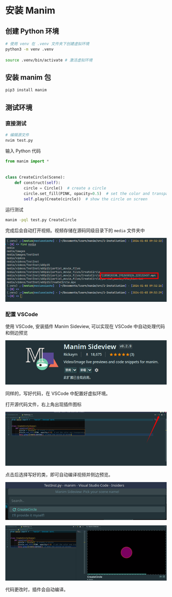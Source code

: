 # 安装 Manim

## 创建 Python 环境

```bash
# 使用 venv 在 .venv 文件夹下创建虚拟环境
python3 -m venv .venv

source .venv/bin/activate # 激活虚拟环境
```

## 安装 manim 包

```bash
pip3 install manim
```

## 测试环境

### 直接测试

```bash
# 编辑源文件
nvim test.py
```

输入 Python 代码

```Python
from manim import *


class CreateCircle(Scene):
    def construct(self):
        circle = Circle()  # create a circle
        circle.set_fill(PINK, opacity=0.5)  # set the color and transparency
        self.play(Create(circle))  # show the circle on screen
```

运行测试

```bash
manim -pql test.py CreateCircle
```

完成后会自动打开视频。视频存储在源码同级目录下的 `media` 文件夹中

![1704290034270](image/1-Installation/1704290034270.png)

### 配置 VSCode

使用 VSCode, 安装插件 Manim Sideview, 可以实现在 VSCode 中自动处理代码和侧边预览

![1704289060147](image/1-Installation/1704289060147.png)

同样的，写好代码，在 VSCode 中配置好虚拟环境。

打开源代码文件，右上角出现插件图标

![1704290146501](image/1-Installation/1704290146501.png)

点击后选择写好的类，即可自动编译视频并侧边预览。

![1704290231110](image/1-Installation/1704290231110.png)

![1704290259029](image/1-Installation/1704290259029.png)

代码更改时，插件会自动编译。




